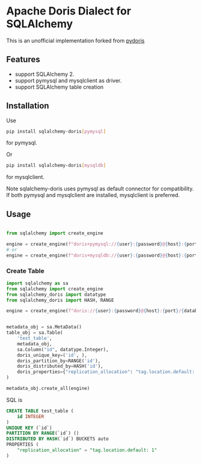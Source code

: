 # Apache Doris Dialect for SQLAlchemy

This is an unofficial implementation forked from [pydoris](https://pypi.org/project/pydoris/1.0.1/)

## Features
* support SQLAlchemy 2.
* support pymysql and mysqlclient as driver.
* support SQLAlchemy table creation

## Installation
Use
```bash
pip install sqlalchemy-doris[pymysql]
```
for pymysql.

Or

```bash
pip install sqlalchemy-doris[mysqldb]
```
for mysqlclient.

Note sqlalchemy-doris uses pymysql as default connector for compatibility. 
If both pymysql and mysqlclient are installed, mysqlclient is preferred.


## Usage
```python

from sqlalchemy import create_engine

engine = create_engine(f"doris+pymysql://{user}:{password}@{host}:{port}/{database}?charset=utf8mb4")
# or
engine = create_engine(f"doris+mysqldb://{user}:{password}@{host}:{port}/{database}?charset=utf8mb4")

```

### Create Table
```python
import sqlalchemy as sa
from sqlalchemy import create_engine
from sqlalchemy_doris import datatype
from sqlalchemy_doris import HASH, RANGE

engine = create_engine(f"doris://{user}:{password}@{host}:{port}/{database}?charset=utf8mb4")


metadata_obj = sa.MetaData()
table_obj = sa.Table(
    'test_table',
    metadata_obj,
    sa.Column("id", datatype.Integer),
    doris_unique_key=('id', ),
    doris_partition_by=RANGE('id'),
    doris_distributed_by=HASH('id'),
    doris_properties={"replication_allocation": "tag.location.default: 1"}
)

metadata_obj.create_all(engine)

```

SQL is
```sql
CREATE TABLE test_table (
	id INTEGER
)
UNIQUE KEY (`id`)
PARTITION BY RANGE(`id`) ()
DISTRIBUTED BY HASH(`id`) BUCKETS auto
PROPERTIES (
    "replication_allocation" = "tag.location.default: 1"
)
```
